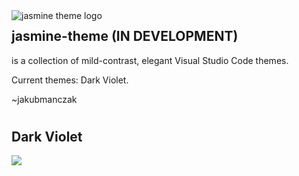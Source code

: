 <img align="left" style="margin-right: 16px" alt="jasmine theme logo" src="https://github.com/jakubmanczak/jasmine-theme/blob/master/img/jasmineIcon.png?raw=true" />

## jasmine-theme (IN DEVELOPMENT)

is a collection of mild-contrast, elegant Visual Studio Code themes.

Current themes: Dark Violet.

~jakubmanczak

#

## Dark Violet

<img align="center" src="https://github.com/jakubmanczak/jasmine-theme/blob/master/img/promo/dark-violet.png?raw=true">
